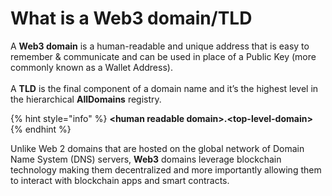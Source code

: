 # What is a Web3 domain/TLD

A **Web3 domain** is a human-readable and unique address that is easy to remember & communicate and can be used in place of a Public Key (more commonly known as a Wallet Address).\
\
A **TLD** is the final component of a domain name and it’s the highest level in the hierarchical **AllDomains** registry.

{% hint style="info" %}
**\<human readable domain>.\<top-level-domain>**
{% endhint %}

Unlike Web 2 domains that are hosted on the global network of Domain Name System (DNS) servers, **Web3** domains leverage blockchain technology making them decentralized and more importantly allowing them to interact with blockchain apps and smart contracts.
